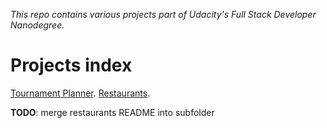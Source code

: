 _This repo contains various projects part of Udacity's Full Stack Developer Nanodegree._

# Projects index

[Tournament Planner](https://github.com/OscarDoc/fullstack-nanodegree-vm/tree/master/vagrant/tournament).
[Restaurants](https://github.com/OscarDoc/fullstack-nanodegree-vm/tree/master/vagrant/restaurants).

**TODO**: merge restaurants README into subfolder
